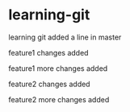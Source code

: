 # learning-git
learning git
added a line in master

feature1 changes added

feature1 more changes added

feature2 changes added

feature2 more changes added
